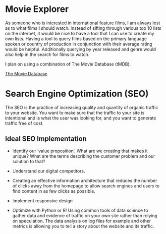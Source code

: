 # Movie Explorer

As someone who is interested in international feature films, I am always lost as to what films I should watch. Instead of sifting through
various top 10 lists on the internet, it would be nice to have a tool that I can use to create my own lists. Having a tool to query films based on the primary language spoken or country of production in conjunction with their average rating would be helpful. Additionally querying by year released and genre would also help in the search for films to watch.  

I plan on using a combination of The Movie Database (tMDB).

[The Movie Database](https://www.themoviedb.org/about)  

# Search Engine Optimization (SEO)

The SEO is the practice of increasing quality and quantity of organic traffic to your website. You want to make sure that the traffic to your site is intentional and is what the user was looking for, and you want to generate traffic free of cost. 

## Ideal SEO Implementation

- Identify our ‘value proposition’. What are we creating that makes it unique? What are the terms describing the customer problem and our solution to that?

- Understand our digital competitors. 

- Creating an effective information architecture that reduces the number of clicks away from the homepage to allow search engines and users to find content in as few clicks as possible.

- Implement responsive design

- Optimize with Python or R! Using common tools of data science to gather data and evidence of traffic on your own site rather than relying on speculation. The data analysis on log files for example and other metrics is allowing you to tell a story about the website and its traffic.



